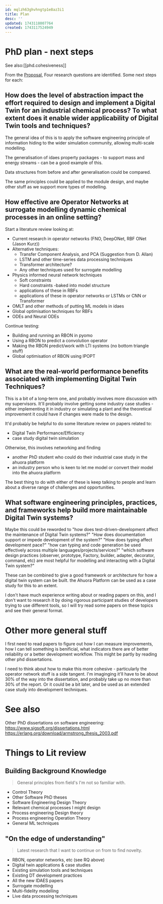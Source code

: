 ```yaml
---
id: mqlzh63ghvhngtp1e8az3i1
title: Plan
desc: ''
updated: 1743118007764
created: 1743117524949
---
```

# PhD plan - next steps

See also:[[phd.cohesiveness]]

From the [Proposal](https://raw.githubusercontent.com/bertkdowns/honours-dissertation/refs/heads/main/phdproposal/main.pdf), Four research questions are identified. Some next steps for each:

## How does the level of abstraction impact the effort required to design and implement a Digital Twin for an industrial chemical process? To what extent does it enable wider applicability of Digital Twin tools and techniques?

The general idea of this is to apply the software engineering principle of information hiding to the wider simulation community, allowing multi-scale modelling.

The generalisation of idaes property packages - to support mass and energy streams - can be a good example of this.

Data structures from before and after generalisation could be compared.

The same principles could be applied to the module design, and maybe other stuff as we support more types of modelling.



## How effective are Operator Networks at surrogate modelling dynamic chemical processes in an online setting?

Start a literature review looking at:
- Current research in operator networks (FNO, DeepONet, RBF ONet (Jason Kurz))
- Alternative techniques:
    - Transfer Component Analysis, and PCA (Suggestion from D. Allan)
    - LSTM and other time-series data processing techniques
    - Transformer architecture?
    - Any other techniques used for surrogate modelling
- Physics informed neural network techniques
    - Soft constraints
    - Hard constraints -baked into model structure
    - applications of these in RBFs
    - applications of these in operator networks or LSTMs or CNN or Transformer
- OMLT and other methods of putting ML models in idaes
- Global optimisation techniques for RBFs
- ODEs and Neural ODEs

Continue testing:
- Building and running an RBON in pyomo
- Using a RBON to predict a convolution operator
- Making the RBON predict/work with LTI systems (no bottom triangle stuff)
- Global optimisation of RBON using IPOPT 



## What are the real-world performance benefits associated with implementing Digital Twin Techniques?

This is a bit of a long-term one, and probably involves more discussion with my supervisors. It'll probably involve getting some industry case studies - either implementing it in industry or simulating a plant and the theoretical improvement it could have if changes were made to the design.

It'd probably be helpful to do some literature review on papers related to:
- Digital Twin Performance/Efficiency
- case study digital twin simulation

Otherwise, this involves networking and finding
- another PhD student who could do their industrial case study in the ahuora platform 
- an industry person who is keen to let me model or convert their model into the ahuora platform

The best thing to do with either of these is keep talking to people and learn about a diverse range of challenges and opportunities.


## What software engineering principles, practices, and frameworks help build more maintainable Digital Twin systems?

Maybe this could be reworded to "how does test-driven-development affect the maintenance of Digital Twin systems?" "How does documentation support or impede development of the system?" "How does typing affect development pace?" "how can typing and code generation be used effectively across multiple languages/projects/services?" "which software design practices (observer, prototype, Factory, builder, adapter, decorator, command, etc) are most helpful for modelling and interacting with a Digital Twin system?"

These can be combined to give a good framework or architecture for how a digital twin system can be built. the Ahuora Platform can be used as a case study for this to an extent.

I don't have much experience writing about or reading papers on this, and I don't want to research it by doing rigorous participant studies of developers trying to use different tools, so I will try read some papers on these topics and see their general format. 


# Other more general stuff

I first need to read papers to figure out how I can measure improvements, how I can tell something is benificial, what indicators there are of better reliability or a better development workflow. This might be partly by reading other phd dissertations.

I need to think about how to make this more cohesive - particularly the operator network stuff is a side tangent. I'm imaginging it'll have to be about 30% of the way into the dissertation, and probably take up no more than 30% of the report. Or it could be a bit later, and be used as an extended case study into development techniques.  

# See also

Other PhD dissertations on software engineering:
https://www.sigsoft.org/dissertations.html
https://erlang.org/download/armstrong_thesis_2003.pdf


# Things to Lit review

## Building Background Knowledge

> General principles from field's I'm not so familiar with.

- Control Theory
- Other Software PhD theses
- Software Engineering Design Theory
- Relevant chemical processes I might design
- Process engineering Design theory
- Process engineering Operation Theory
- General ML techniques

## "On the edge of understanding"

> Latest research that I want to continue on from to find novelty.

- RBON, operator networks, etc (see RQ above)
- Digital twin applications & case studies
- Existing simulation tools and techniques
- Existing DT development practices
- All the new IDAES papers
- Surrogate modelling
- Multi-fidelity modelling
- Live data processing techniques

